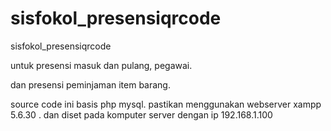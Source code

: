 # sisfokol_presensiqrcode
sisfokol_presensiqrcode

untuk presensi masuk dan pulang, pegawai.

dan presensi peminjaman item barang.


source code ini basis php mysql. pastikan menggunakan webserver xampp 5.6.30 . dan diset pada komputer server dengan ip 192.168.1.100





